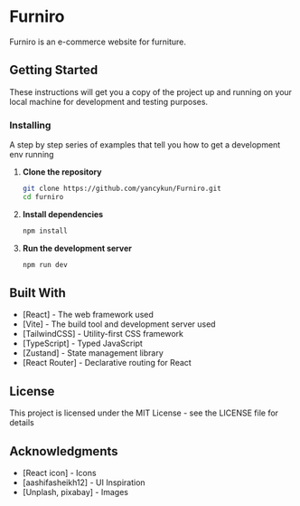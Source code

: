 # Furniro

Furniro is an e-commerce website for furniture.

## Getting Started

These instructions will get you a copy of the project up and running on your local machine for development and testing purposes. 

### Installing

A step by step series of examples that tell you how to get a development env running

1. **Clone the repository**

   ```bash
   git clone https://github.com/yancykun/Furniro.git
   cd furniro
   ```

2. **Install dependencies**

   ```bash
   npm install
   ```

3. **Run the development server**
   ```bash
   npm run dev
   ```

## Built With

- [React] - The web framework used
- [Vite] - The build tool and development server used
- [TailwindCSS] - Utility-first CSS framework
- [TypeScript] - Typed JavaScript
- [Zustand] - State management library
- [React Router] - Declarative routing for React

## License

This project is licensed under the MIT License - see the LICENSE file for details

## Acknowledgments

- [React icon] - Icons
- [aashifasheikh12] - UI Inspiration
- [Unplash, pixabay] - Images
